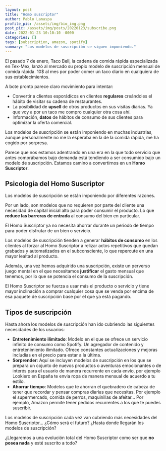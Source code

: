 ```yaml
---
layout: post
title: "Homo suscriptor"
author: Pablo Lanaspa
profile_pic: /assets/img/bio_img.png
post_pic: /assets/img/posts/20220123/subscribe.png
date: 2022-01-23 10:10:10 -0000
categories: []
tags: [subscription, amazon, spotify]
summary: "Los modelos de suscripción se siguen imponiendo."
---
```


El pasado 7 de enero, Taco Bell, la cadena de comida rápida especializada en Tex-Mex, lanzó al mercado su propio modelo de suscripción mensual de comida rápida. 10$ al mes por poder comer un taco diario en cualquiera de sus establecimientos.

A bote pronto parece claro movimiento para intentar:
* Convertir a clientes esporádicos en clientes **regulares** creándoles el hábito de visitar su cadena de restaurantes.
* La posibilidad de **upsell** de otros productos en sus visitas diarias. Ya que voy a por un taco me compro cualquier otra cosa ahí.
* Información, **datos** de hábitos de consumo de sus clientes para optimizar la oferta comercial.

Los modelos de suscripción se están imponiendo en muchas industrias, aunque personalmente no me la esperaba en la de la comida rápida, me ha cogido por sorpresa. 

Parece que nos estamos adentrando en una era en la que todo servicio que antes comprábamos bajo demanda está tendiendo a ser consumido bajo un modelo de suscripción. Estamos camino a convertirnos en un **Homo Suscriptor**.


## Psicología del Homo Suscriptor

Los modelos de suscripción se están imponiendo por diferentes razones.

Por un lado, son modelos que no requieren por parte del cliente una necesidad de capital inicial alto para poder consumir el producto. Lo que **reduce las barreras de entrada** al consumo del bien en particular. 

El Homo Suscriptor ya no necesita ahorrar durante un periodo de tiempo para poder disfrutar de un bien o servicio. 

Los modelos de suscripción tienden a generar **hábitos de consumo** en los clientes al forzar al Homo Suscriptor a relizar actos repetitivos que quedan grabados y automatizados en el subconsciente, lo que repercute en una mayor lealtad al producto.

Además, una vez hemos adquirido una suscripción, existe un perverso juego mental en el que necesitamos **justificar** el gasto mensual que tenemos, por lo que se potencia el consumo de la suscripción.

El Homo Suscriptor se fuerza a usar más el producto o servicio y tiene mayor inclinación a comprar cualquier cosa que se venda por encima de esa paquete de suscripción base por el que ya está pagando.



## Tipos de suscripción

Hasta ahora los modelos de suscripción han ido cubriendo las siguientes necesidades de los usuarios:
* **Entretenimiento ilimitado**: Modelo en el que se ofrece un servicio infinito de consumo como Spotify. Un agregador de contenido y entretenimiento ilimitado. Ofrece constantes actualizaciones y mejoras includias en el precio para estar a la última.
* **Sorprender**: Aquí se incluyen modelos de suscripción en los que se prepara un cojunto de nuevos productos o aventuras emocionantes o de interés para el usuario de manera recurrente en cada envío, por ejemplo Lookiero en España te envia ropa de manera mensual de acuerdo a tu estilo.
* **Ahorrar tiempo**: Modelos que te ahorran el quebradero de cabeza de tener que recordar y pensar compras diarias que necesitas. Por ejemplo el supermercado, comida de perros, maquinillas de afeitar... Por ejemplo, Amazon permite tener pedidos recurrentes a los que te puedes suscribir.

Los modelos de suscripción cada vez van cubriendo más necesidades del Homo Suscriptor... ¿Cómo será el futuro? ¿Hasta donde llegarán los modelos de suscripción? 

¿Llegaremos a una evolución total del Homo Suscriptor como ser que **no posea nada** y esté suscrito a todo?

